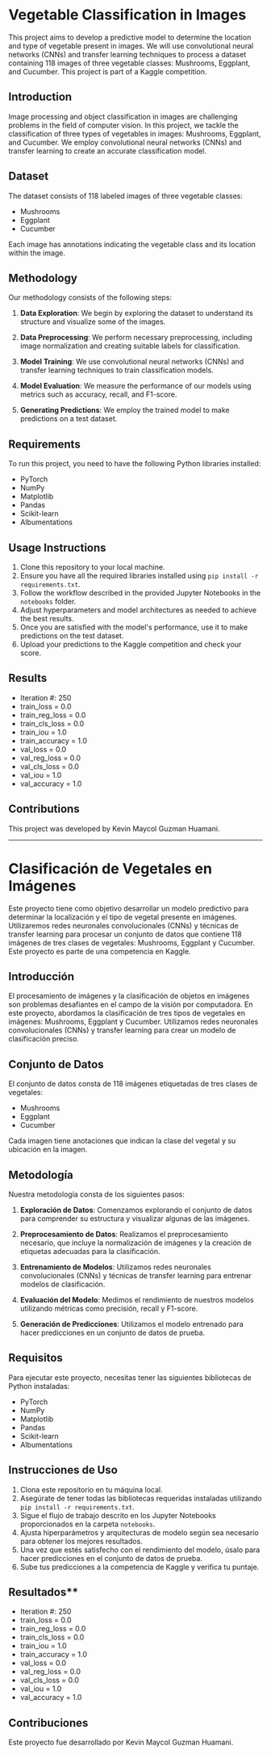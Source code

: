 # Vegetable Classification in Images

This project aims to develop a predictive model to determine the location and type of vegetable present in images. We will use convolutional neural networks (CNNs) and transfer learning techniques to process a dataset containing 118 images of three vegetable classes: Mushrooms, Eggplant, and Cucumber. This project is part of a Kaggle competition.

## Introduction

Image processing and object classification in images are challenging problems in the field of computer vision. In this project, we tackle the classification of three types of vegetables in images: Mushrooms, Eggplant, and Cucumber. We employ convolutional neural networks (CNNs) and transfer learning to create an accurate classification model.

## Dataset

The dataset consists of 118 labeled images of three vegetable classes:

- Mushrooms
- Eggplant
- Cucumber

Each image has annotations indicating the vegetable class and its location within the image.

## Methodology

Our methodology consists of the following steps:

1. **Data Exploration**: We begin by exploring the dataset to understand its structure and visualize some of the images.

2. **Data Preprocessing**: We perform necessary preprocessing, including image normalization and creating suitable labels for classification.

3. **Model Training**: We use convolutional neural networks (CNNs) and transfer learning techniques to train classification models.

4. **Model Evaluation**: We measure the performance of our models using metrics such as accuracy, recall, and F1-score.

5. **Generating Predictions**: We employ the trained model to make predictions on a test dataset.

## Requirements

To run this project, you need to have the following Python libraries installed:

- PyTorch
- NumPy
- Matplotlib
- Pandas
- Scikit-learn
- Albumentations

## Usage Instructions

1. Clone this repository to your local machine.
2. Ensure you have all the required libraries installed using `pip install -r requirements.txt`.
3. Follow the workflow described in the provided Jupyter Notebooks in the `notebooks` folder.
4. Adjust hyperparameters and model architectures as needed to achieve the best results.
5. Once you are satisfied with the model's performance, use it to make predictions on the test dataset.
6. Upload your predictions to the Kaggle competition and check your score.

## Results
- Iteration #:  250
- train_loss = 0.0
- train_reg_loss = 0.0
- train_cls_loss = 0.0
- train_iou = 1.0
- train_accuracy = 1.0
- val_loss = 0.0
- val_reg_loss = 0.0
- val_cls_loss = 0.0
- val_iou = 1.0
- val_accuracy = 1.0

## Contributions

This project was developed by Kevin Maycol Guzman Huamani.


---------------------------------------------------------------------------------------


# Clasificación de Vegetales en Imágenes

Este proyecto tiene como objetivo desarrollar un modelo predictivo para determinar la localización y el tipo de vegetal presente en imágenes. Utilizaremos redes neuronales convolucionales (CNNs) y técnicas de transfer learning para procesar un conjunto de datos que contiene 118 imágenes de tres clases de vegetales: Mushrooms, Eggplant y Cucumber. Este proyecto es parte de una competencia en Kaggle.

## Introducción

El procesamiento de imágenes y la clasificación de objetos en imágenes son problemas desafiantes en el campo de la visión por computadora. En este proyecto, abordamos la clasificación de tres tipos de vegetales en imágenes: Mushrooms, Eggplant y Cucumber. Utilizamos redes neuronales convolucionales (CNNs) y transfer learning para crear un modelo de clasificación preciso.

## Conjunto de Datos

El conjunto de datos consta de 118 imágenes etiquetadas de tres clases de vegetales:

- Mushrooms
- Eggplant
- Cucumber

Cada imagen tiene anotaciones que indican la clase del vegetal y su ubicación en la imagen.

## Metodología

Nuestra metodología consta de los siguientes pasos:

1. **Exploración de Datos**: Comenzamos explorando el conjunto de datos para comprender su estructura y visualizar algunas de las imágenes.

2. **Preprocesamiento de Datos**: Realizamos el preprocesamiento necesario, que incluye la normalización de imágenes y la creación de etiquetas adecuadas para la clasificación.

3. **Entrenamiento de Modelos**: Utilizamos redes neuronales convolucionales (CNNs) y técnicas de transfer learning para entrenar modelos de clasificación.

4. **Evaluación del Modelo**: Medimos el rendimiento de nuestros modelos utilizando métricas como precisión, recall y F1-score.

5. **Generación de Predicciones**: Utilizamos el modelo entrenado para hacer predicciones en un conjunto de datos de prueba.

## Requisitos

Para ejecutar este proyecto, necesitas tener las siguientes bibliotecas de Python instaladas:

- PyTorch
- NumPy
- Matplotlib
- Pandas
- Scikit-learn
- Albumentations

## Instrucciones de Uso

1. Clona este repositorio en tu máquina local.
2. Asegúrate de tener todas las bibliotecas requeridas instaladas utilizando `pip install -r requirements.txt`.
3. Sigue el flujo de trabajo descrito en los Jupyter Notebooks proporcionados en la carpeta `notebooks`.
4. Ajusta hiperparámetros y arquitecturas de modelo según sea necesario para obtener los mejores resultados.
5. Una vez que estés satisfecho con el rendimiento del modelo, úsalo para hacer predicciones en el conjunto de datos de prueba.
6. Sube tus predicciones a la competencia de Kaggle y verifica tu puntaje.


## Resultados** 
- Iteration #:  250
- train_loss = 0.0
- train_reg_loss = 0.0
- train_cls_loss = 0.0
- train_iou = 1.0
- train_accuracy = 1.0
- val_loss = 0.0
- val_reg_loss = 0.0
- val_cls_loss = 0.0
- val_iou = 1.0
- val_accuracy = 1.0

## Contribuciones

Este proyecto fue desarrollado por Kevin Maycol Guzman Huamani.

